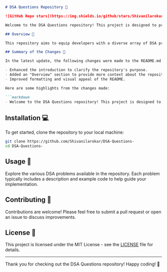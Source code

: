 ```markdown
# DSA Questions Repository 🤖

![GitHub Repo stars](https://img.shields.io/github/stars/Shivanilarokar/DSA-Questions-) ![GitHub forks](https://img.shields.io/github/forks/Shivanilarokar/DSA-Questions-) ![GitHub issues](https://img.shields.io/github/issues/Shivanilarokar/DSA-Questions-)

Welcome to the DSA Questions repository! This project is designed to provide a collection of Data Structures and Algorithms (DSA) problems that can help developers of all skill levels enhance their problem-solving capabilities.

## Overview 🌟

This repository aims to equip developers with a diverse array of DSA problems, enabling them to enhance their problem-solving skills and coding proficiency.

## Summary of the Changes 📝

In the latest update, the following changes were made to the README.md file:

- Enhanced the introduction to clarify the repository's purpose.
- Added an "Overview" section to provide more context about the repository.
- Improved formatting and visual appeal of the README.

Here are some highlights from the changes made:

```markdown
- Welcome to the DSA Questions repository! This project is designed to provide a collection of Data Structures and Algorithms (DSA) problems that can help developers of all skill levels enhance their problem-solving capabilities.
```

## Installation 💻

To get started, clone the repository to your local machine:

```bash
git clone https://github.com/Shivanilarokar/DSA-Questions-
cd DSA-Questions-
```

## Usage 📖

Explore the various DSA problems available in the repository. Each problem typically includes a description and example code to help guide your implementation.

## Contributing 🤝

Contributions are welcome! Please feel free to submit a pull request or open an issue to discuss improvements.

## License 📜

This project is licensed under the MIT License - see the [LICENSE](LICENSE) file for details.

---

Thank you for checking out the DSA Questions repository! Happy coding! 🚀
```